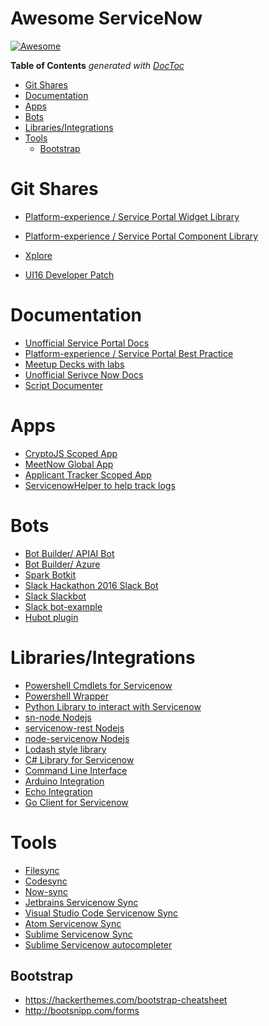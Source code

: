 # Awesome ServiceNow 
[![Awesome](https://awesome.re/badge.svg)](https://awesome.re)
<!-- START doctoc generated TOC please keep comment here to allow auto update -->
<!-- DON'T EDIT THIS SECTION, INSTEAD RE-RUN doctoc TO UPDATE -->
**Table of Contents**  *generated with [DocToc](https://github.com/thlorenz/doctoc)*

- [Git Shares](#git-shares)
- [Documentation](#documentation)
- [Apps](#apps)
- [Bots](#bots)
- [Libraries/Integrations](#librariesintegrations)
- [Tools](#tools)
  - [Bootstrap](#bootstrap)

<!-- END doctoc generated TOC please keep comment here to allow auto update -->

# Git Shares
- [Platform-experience / Service Portal Widget Library](https://github.com/platform-experience/serviceportal-widget-library)
- [Platform-experience / Service Portal Component Library](https://github.com/platform-experience/serviceportal-components)

- [Xplore](https://github.com/thewhitespace/Xplore)
- [UI16 Developer Patch](https://github.com/thewhitespace/UI16-Developer-Patch)

# Documentation
- [Unofficial Service Portal Docs](https://github.com/newrocketinc/service-portal-docs)
- [Platform-experience / Service Portal Best Practice](https://github.com/platform-experience/serviceportal-best-practice)
- [Meetup Decks with labs](https://github.com/sndevs/meetups)
- [Unofficial Serivce Now Docs](https://github.com/mark4carter/ServiceNow-Docs)
- [Script Documenter](https://github.com/jmbauguess/ServiceNowScriptDocumenter)

# Apps
- [CryptoJS Scoped App](https://github.com/cjnanda/snc-cryptojs)
- [MeetNow Global App](https://github.com/AFCJamie/MeetNow)
- [Applicant Tracker Scoped App](https://github.com/tdeniston/interviewnow)
- [ServicenowHelper to help track logs](https://github.com/OlivierBoucher/ServiceNowHelper)

# Bots
- [Bot Builder/ APIAI Bot](https://github.com/srinivasanV2-hexaware/servicenow)
- [Bot Builder/ Azure](https://github.com/LeonBirk/ServiceNowChatbot)
- [Spark Botkit](https://github.com/asynchrony-ringo/spark-botkit-servicenow)
- [Slack Hackathon 2016 Slack Bot](https://github.com/tonybaloney/ServiceNowHackathon2016)
- [Slack Slackbot](https://github.com/michaeljmatthews22/servicenow-slackbot)
- [Slack bot-example](https://github.com/johnagan/servicenow-bot-example)
- [Hubot plugin](https://github.com/manahl/hubot-servicenow-tickets)


# Libraries/Integrations
- [Powershell Cmdlets for Servicenow](https://github.com/Sam-Martin/servicenow-powershell)
- [Powershell Wrapper](https://github.com/jonnyt/posh-servicenow)
- [Python Library to interact with Servicenow](https://github.com/rbw0/pysnow)
- [sn-node Nodejs](https://github.com/salcosta/sn-node)
- [servicenow-rest Nodejs](https://github.com/abeyahmad/servicenow-rest)
- [node-servicenow Nodejs](https://github.com/Echo3ToEcho7/node-servicenow)
- [Lodash style library](https://github.com/tltoulson/Glider.js)
- [C# Library for Servicenow](https://github.com/merccat/ServiceNowRESTClient)
- [Command Line Interface](https://github.com/salcosta/sncli)
- [Arduino Integration](https://github.com/chengdu28/ServiceNow-Arduino-Integration)
- [Echo Integration](https://github.com/JonCraneNOW/SN_Echo_Integration)
- [Go Client for Servicenow](https://github.com/andrewstuart/servicenow)

# Tools

- [Filesync](https://github.com/dynamicdan/sn-filesync)
- [Codesync](https://github.com/cern-snow/codesync)
- [Now-sync](https://github.com/theconnectiv/now-sync)
- [Jetbrains Servicenow Sync](https://github.com/0x111/servicenow-plugin)
- [Visual Studio Code Servicenow Sync](https://github.com/salcosta/vsc-servicenow-sync)
- [Atom Servicenow Sync](https://github.com/thtliife/servicenow-sync)
- [Sublime Servicenow Sync](https://github.com/salcosta/servicenow-sync)
- [Sublime Servicenow autocompleter](https://github.com/dancigrang/servicenow-autocomplete)


## Bootstrap

- https://hackerthemes.com/bootstrap-cheatsheet
- http://bootsnipp.com/forms